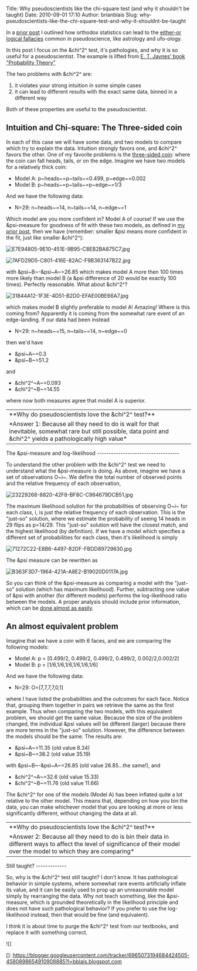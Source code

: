Title: Why pseudoscientists like the chi-square test (and why it shouldn't be taught)
Date: 2010-09-01 17:10
Author: brianblais
Slug: why-pseudoscientists-like-the-chi-square-test-and-why-it-shouldnt-be-taught

In a [prior post][] I outlined how orthodox statistics can lead to the
[either-or logical fallacies][] common in pseudoscience, like astrology
and ufo-ology.

In this post I focus on the &chi^2^ test, it's pathologies, and why it
is so useful for a pseudoscientist. The example is lifted from [E. T.
Jaynes' book "Probability Theory"][]

The two problems with &chi^2^ are:

1.  it violates your strong intuition in some simple cases
2.  it can lead to different results with the exact same data, binned in
    a different way

Both of these properties are useful to the pseudoscientist.

Intuition and Chi-square: The Three-sided coin
----------------------------------------------

In each of this case we will have some data, and two models to compare
which try to explain the data. Intuition strongly favors one, and
&chi^2^ favors the other. One of my favorite problems is the
[three-sided coin][]: where the coin can fall heads, tails, or on the
edge. Imagine we have two models for a relatively thick coin:

-   Model A: p~heads~=p~tails~=0.499, p~edge~=0.002
-   Model B: p~heads~=p~tails~=p~edge~=1/3

And we have the following data:

-   N=29: n~heads~=14, n~tails~=14, n~edge~=1

Which model are you more confident in? Model A of course! If we use the
&psi-measure for goodness of fit with these two models, as defined in
[my prior post][prior post], then we have (remember: smaller &psi means
more confident in the fit, just like smaller &chi^2^):

![E7E94805-9E10-451E-9B95-C8EB2BA875C7.jpg][]

![7AFD29D5-C801-416E-82AC-F9B363147B22.jpg][]

with &psi~B~-&psi~A~=26.85 which makes model A more then 100 times more
likely than model B (a &psi difference of 20 would be exactly 100
times). Perfectly reasonable. What about &chi^2^?

![31844A12-1F3E-4D51-B2D0-EFAE00BE66A7.jpg][]

which makes model B slightly preferable to model A! Amazing! Where is
this coming from? Apparently it is coming from the somewhat rare event
of an edge-landing. If our data had been instead

-   N=29: n~heads~=15, n~tails~=14, n~edge~=0

then we'd have

-   &psi~A~=0.3
-   &psi~B~=51.2

and

-   &chi^2^~A~=0.093
-   &chi^2^~B~=14.55

where now both measures agree that model A is superior.

<table align="center" width="50%">
<tr>
<td>
**Why do pseudoscientists love the &chi^2^ test?**

</td>
</tr>
<p>
<tr>
<td>
*Answer 1: Because all they need to do is wait for that inevitable,
somewhat rare but still possible, data point and &chi^2^ yields a
pathologically high value*

</td>
</tr>
<p>
</table>
The &psi-measure and log-likelihood
-----------------------------------

To understand the other problem with the &chi^2^ test we need to
understand what the &psi-measure is doing. As above, imagine we have a
set of observations O~i~. We define the total number of observed points
and the relative frequency of each observation,

![23229268-8820-42F8-BF8C-C984679DCB51.jpg][]

The maximum likelihood solution for the probabilities of observing O~i~
for each class, i, is just the relative frequency of each observation.
This is the "just-so" solution, where we estimate the probability of
seeing 14 heads in 29 flips as p=14/29. This "just-so" solution will
have the closest match, and the highest likelihood (by definition). If
we have a model which specifies a different set of probabilities for
each class, then it's likelihood is simply

![71272C22-E8B6-4497-82DF-FBDD89729630.jpg][]

The &psi measure can be rewritten as

![B363F3D7-1964-421A-A8E2-B19020D0117A.jpg][]

So you can think of the &psi-measure as comparing a model with the
"just-so" solution (which has maximum likelihood). Further, subtracting
one value of &psi with another (for different models) performs the
log-likelihood ratio between the models. A proper analysis should
include prior information, which can be [done almost as easily][].

An almost equivalent problem
----------------------------

Imagine that we have a coin with 6 faces, and we are comparing the
following models:

-   Model A: p = [0.499/2, 0.499/2, 0.499/2, 0.499/2, 0.002/2,0.002/2]
-   Model B: p = [1/6,1/6,1/6,1/6,1/6,1/6]

And we have the following data:

-   N=29: O=[7,7,7,7,0,1]

where I have listed the probabilities and the outcomes for each face.
Notice that, grouping them together in pairs we retrieve the same as the
first example. Thus when comparing the two models, with this equivalent
problem, we should get the same value. Because the size of the problem
changed, the individual &psi values will be different (larger) because
there are more terms in the "just-so" solution. However, the difference
between the models should be the same. The results are:

-   &psi~A~=11.35 (old value 8.34)
-   &psi~B~=38.2 (old value 35.19)

with &psi~B~-&psi~A~=26.85 (old value 26.85...the same!), and

-   &chi^2^~A~=32.6 (old value 15.33)
-   &chi^2^~B~=11.76 (old value 11.66)

The &chi^2^ for one of the models (Model A) has been inflated quite a
lot relative to the other model. This means that, depending on how you
bin the data, you can make whichever model that you are looking at more
or less significantly different, without changing the data at all.

<table align="center" width="50%">
<tr>
<td>
**Why do pseudoscientists love the &chi^2^ test?**

</td>
</tr>
<p>
<tr>
<td>
*Answer 2: Because all they need to do is bin their data in different
ways to affect the level of significance of their model over the model
to which they are comparing*

</td>
</tr>
<p>
</table>
Still taught?
-------------

So, why is the &chi^2^ test still taught? I don't know. It has
pathological behavior in simple systems, where somewhat rare events
artificially inflate its value, and it can be easily used to prop up an
unreasonable model simply by rearranging the data. Why not teach
something, like the &psi-measure, which is grounded theoretically in the
likelihood principle and does not have such pathological behavior? If
you prefer to use the log-likelihood instead, then that would be fine
(and equivalent).

I think it is about time to purge the &chi^2^ test from our textbooks,
and replace it with something correct.

<div class="blogger-post-footer">
![]

</div>

  [prior post]: http://bblais.blogspot.com/2010/08/orthodox-statistics-conducive-to-pseudo.html
  [either-or logical fallacies]: http://en.wikipedia.org/wiki/False_dilemma
  [E. T. Jaynes' book "Probability Theory"]: http://www.amazon.com/Probability-Theory-Logic-Science-Vol/dp/0521592712/ref=sr_1_1?ie=UTF8&s=books&qid=1283295597&sr=8-1
  [three-sided coin]: http://pubs.amstat.org/doi/abs/10.1198/000313007X222497
  [E7E94805-9E10-451E-9B95-C8EB2BA875C7.jpg]: http://lh3.ggpht.com/_VLTJPGH7Stw/TH2VC6WKxkI/AAAAAAAAGiQ/YjW0NbJ0SsI/E7E94805-9E10-451E-9B95-C8EB2BA875C7.jpg?imgmax=800
  [7AFD29D5-C801-416E-82AC-F9B363147B22.jpg]: http://lh3.ggpht.com/_VLTJPGH7Stw/TH4gCkRSb0I/AAAAAAAAGiY/8M8QyPr1vlM/7AFD29D5-C801-416E-82AC-F9B363147B22.jpg?imgmax=800
  [31844A12-1F3E-4D51-B2D0-EFAE00BE66A7.jpg]: http://lh3.ggpht.com/_VLTJPGH7Stw/TH2QNPSVmjI/AAAAAAAAGiI/CP3fa-MJ7Vc/31844A12-1F3E-4D51-B2D0-EFAE00BE66A7.jpg?imgmax=800
  [23229268-8820-42F8-BF8C-C984679DCB51.jpg]: http://lh6.ggpht.com/_VLTJPGH7Stw/TH58MuJZOPI/AAAAAAAAGig/FET0c4rhfxg/23229268-8820-42F8-BF8C-C984679DCB51.jpg?imgmax=800
  [71272C22-E8B6-4497-82DF-FBDD89729630.jpg]: http://lh4.ggpht.com/_VLTJPGH7Stw/TH59WfaMs4I/AAAAAAAAGio/YErvCX24kpc/71272C22-E8B6-4497-82DF-FBDD89729630.jpg?imgmax=800
  [B363F3D7-1964-421A-A8E2-B19020D0117A.jpg]: http://lh5.ggpht.com/_VLTJPGH7Stw/TH6KOVWBbAI/AAAAAAAAGi4/nM4i1qXTzHM/B363F3D7-1964-421A-A8E2-B19020D0117A.jpg?imgmax=800
  [done almost as easily]: http://bblais.blogspot.com/2010/08/non-psychic-octopus.html
  []: https://blogger.googleusercontent.com/tracker/6965073194684424505-4580898654910908885?l=bblais.blogspot.com
